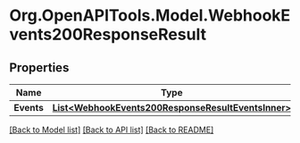 # Org.OpenAPITools.Model.WebhookEvents200ResponseResult

## Properties

Name | Type | Description | Notes
------------ | ------------- | ------------- | -------------
**Events** | [**List&lt;WebhookEvents200ResponseResultEventsInner&gt;**](WebhookEvents200ResponseResultEventsInner.md) |  | [optional] 

[[Back to Model list]](../README.md#documentation-for-models) [[Back to API list]](../README.md#documentation-for-api-endpoints) [[Back to README]](../README.md)

